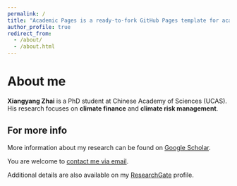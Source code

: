 ```yaml
---
permalink: /
title: "Academic Pages is a ready-to-fork GitHub Pages template for academic personal websites"
author_profile: true
redirect_from: 
  - /about/
  - /about.html
---
```


About me
======
**Xiangyang Zhai** is a PhD student at Chinese Academy of Sciences (UCAS). His research focuses on **climate finance** and **climate risk management**.


For more info
------
More information about my research can be found on [Google Scholar](https://scholar.google.com/citations?user=SmhCo04AAAAJ).

You are welcome to [contact me via email](mailto:zhaixiangyang24@mails.ucas.ac.cn).

Additional details are also available on my [ResearchGate](https://www.researchgate.net/profile/Xiangyang-Zhai-3/) profile.

